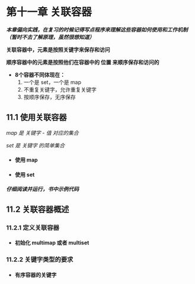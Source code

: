 # 第十一章    关联容器

***本章偏向实践，在复习的时候记得写点程序来理解这些容器如何使用和工作机制（暂时不去了解原理，虽然很想知道）***

**关联容器中，元素是按照关键字来保存和访问**

**顺序容器中的元素是按照他们在容器中的 位置 来顺序保存和访问的**

- **8个容器不同体现在：**
  1. 一个是 set，一个是 map
  2. 不重复关键字，允许重复关键字
  3. 按顺序保存，无序保存

## 11.1    使用关联容器

*map 是 关键字 - 值 对应的集合*

*set 是 关键字 的简单集合*

- #### 使用 map

- #### 使用 set

***仔细阅读并运行，书中示例代码***

## 11.2    关联容器概述

### 11.2.1    定义关联容器

- #### 初始化 multimap 或者 multiset

### 11.2.2    关键字类型的要求

- #### 有序容器的关键字